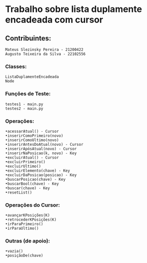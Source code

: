 # Trabalho sobre lista duplamente encadeada com cursor

## Contribuintes:

    Mateus Slezinsky Pereira - 21200422
    Augusto Teixeira da Silva - 22102556

### Classes:

    ListaDuplamenteEncadeada
    Node

### Funções de Teste:

    testes1 - main.py
    testes2 - main.py

### Operações:

    •acessarAtual() - Cursor
    •inserirComoPrimeiro(novo)
    •inserirComoUltimo(novo)
    •inserirAntesDoAtual(novo) - Cursor
    •inserirApósAtual(novo) - Cursor
    •inserirNaPosicao(k, novo) - Key
    •excluirAtual() - Cursor
    •excluirPrimeiro()
    •excluirUltimo()
    •excluirElemento(chave) - Key
    •excluirDaPosicao(posicao) - Key
    •buscarPosicao(chave) - Key
    •buscarBool(chave) - Key
    •buscar(chave) - Key
    •resetList()

### Operações do Cursor:

    •avançarKPosições(K)
    •retrocederKPosições(K)
    •irParaPrimeiro()
    •irParaUltimo()

### Outras (de apoio):

    •vazia()
    •posiçãoDe(chave)

